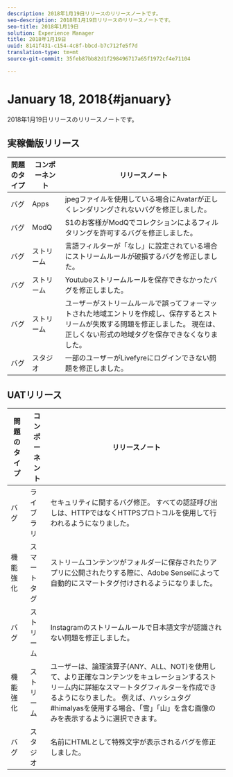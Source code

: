 ```yaml
---
description: 2018年1月19日リリースのリリースノートです。
seo-description: 2018年1月19日リリースのリリースノートです。
seo-title: 2018年1月19日
solution: Experience Manager
title: 2018年1月19日
uuid: 8141f431-c154-4c8f-bbcd-b7c712fe5f7d
translation-type: tm+mt
source-git-commit: 35feb87bb82d1f298496717a65f1972cf4e71104

---
```



# January 18, 2018{#january}

2018年1月19日リリースのリリースノートです。

## 実稼働版リリース

| **問題のタイプ** | **コンポーネント** | **リリースノート** |
|---|---|---|
| バグ | Apps | jpegファイルを使用している場合にAvatarが正しくレンダリングされないバグを修正しました。 |
| バグ | ModQ | S1のお客様がModQでコレクションによるフィルタリングを許可するバグを修正しました。 |
| バグ | ストリーム | 言語フィルターが「なし」に設定されている場合にストリームルールが破損するバグを修正しました。 |
| バグ | ストリーム | Youtubeストリームルールを保存できなかったバグを修正しました。 |
| バグ | ストリーム | ユーザーがストリームルールで誤ってフォーマットされた地域エントリを作成し、保存するとストリームが失敗する問題を修正しました。 現在は、正しくない形式の地域タグを保存できなくなりました。 |
| バグ | スタジオ | 一部のユーザーがLivefyreにログインできない問題を修正しました。 |

## UATリリース

| **問題のタイプ** | **コンポーネント** | **リリースノート** |
|---|---|---|
| バグ | ライブラリ | セキュリティに関するバグ修正。 すべての認証呼び出しは、HTTPではなくHTTPSプロトコルを使用して行われるようになりました。 |
| 機能強化 | スマートタグ | ストリームコンテンツがフォルダーに保存されたりアプリに公開されたりする際に、Adobe Senseiによって自動的にスマートタグ付けされるようになりました。 |
| バグ | ストリーム | Instagramのストリームルールで日本語文字が認識されない問題を修正しました。 |
| 機能強化 | ストリーム | ユーザーは、論理演算子(ANY、ALL、NOT)を使用して、より正確なコンテンツをキュレーションするストリーム内に詳細なスマートタグフィルターを作成できるようになりました。 例えば、ハッシュタグ#himalyasを使用する場合、「雪」「山」を含む画像のみを表示するように選択できます。 |
| バグ | スタジオ | 名前にHTMLとして特殊文字が表示されるバグを修正しました。 |

